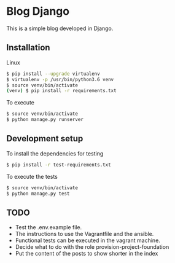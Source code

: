 # Blog Django

This is a simple blog developed in Django.

## Installation

Linux

```sh
$ pip install --upgrade virtualenv
$ virtualenv -p /usr/bin/python3.6 venv
$ source venv/bin/activate
(venv) $ pip install -r requirements.txt
```

To execute
```sh
$ source venv/bin/activate
$ python manage.py runserver
```

## Development setup

To install the dependencies for testing

```sh
$ pip install -r test-requirements.txt
```

To execute the tests

```sh
$ source venv/bin/activate
$ python manage.py test
```

## TODO
* Test the .env.example file.
* The instructions to use the Vagrantfile and the ansible.
* Functional tests can be executed in the vagrant machine.
* Decide what to do with the role provision-project-foundation
* Put the content of the posts to show shorter in the index
